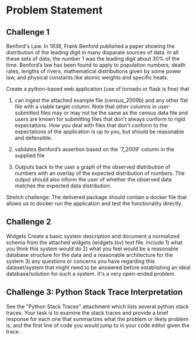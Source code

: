 # Problem Statement

## Challenge 1

 Benford's Law. In 1938, Frank Benford published a paper showing the distribution of the leading digit in many disparate sources of data. In all these sets of data, the number 1 was the leading digit about 30% of the time. Benford’s law has been found to apply to population numbers, death rates, lengths of rivers, mathematical distributions given by some power law, and physical constants like atomic weights and specific heats.

Create a python-based web application (use of tornado or flask is fine) that

1) can ingest the attached example file (census_2009b) and any other flat file with a viable target column. Note that other columns in user-submitted files may or may not be the same as the census data file and users are known for submitting files that don't always conform to rigid expectations. How you deal with files that don't conform to the expectations of the application is up to you, but should be reasonable and defensible.

2) validates Benford’s assertion based on the '7_2009' column in the supplied file

3) Outputs back to the user a graph of the observed distribution of numbers with an overlay of the expected distribution of numbers. The output should also inform the user of whether the observed data matches the expected data distribution.

Stretch challenge: The delivered package should contain a docker file that allows us to docker run the application and test the functionality directly.


## Challenge 2
Widgets Create a basic system description and document a normalized schema from the attached widgets (widgets.tsv) text file.  Include 1) what you think this system would do 2) what you feel would be a reasonable database structure for the data and a reasonable architecture for the system 3) any questions or concerns you have regarding this dataset/system that might need to be answered before establishing an ideal database/solution for such a system. It's a very open-ended problem.

## Challenge 3: Python Stack Trace Interpretation

See the "Python Stack Traces" attachment which lists several python stack traces. Your task is to examine the stack traces and provide a brief response for each one that summarizes what the problem or likely problem is, and the first line of code you would jump to in your code editor given the trace.